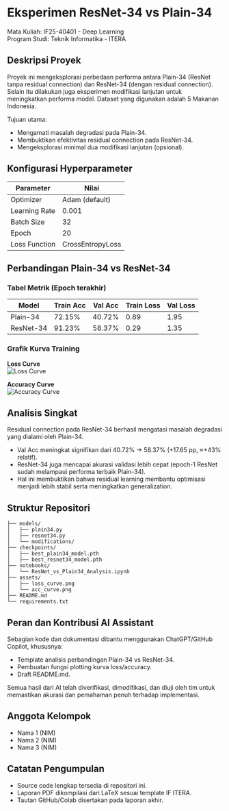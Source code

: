 # Eksperimen ResNet-34 vs Plain-34
Mata Kuliah: IF25-40401 - Deep Learning  
Program Studi: Teknik Informatika - ITERA  

## Deskripsi Proyek
Proyek ini mengeksplorasi perbedaan performa antara Plain-34 (ResNet tanpa residual connection) dan ResNet-34 (dengan residual connection). Selain itu dilakukan juga eksperimen modifikasi lanjutan untuk meningkatkan performa model. Dataset yang digunakan adalah 5 Makanan Indonesia.

Tujuan utama:
- Mengamati masalah degradasi pada Plain-34.
- Membuktikan efektivitas residual connection pada ResNet-34.
- Mengeksplorasi minimal dua modifikasi lanjutan (opsional).

## Konfigurasi Hyperparameter
| Parameter        | Nilai                  |
|------------------|------------------------|
| Optimizer        | Adam (default)         |
| Learning Rate    | 0.001                  |
| Batch Size       | 32                     |
| Epoch            | 20                     |
| Loss Function    | CrossEntropyLoss       |

## Perbandingan Plain-34 vs ResNet-34
### Tabel Metrik (Epoch terakhir)
| Model      | Train Acc | Val Acc | Train Loss | Val Loss |
|------------|-----------|---------|------------|----------|
| Plain-34   | 72.15%    | 40.72%  | 0.89       | 1.95     |
| ResNet-34  | 91.23%    | 58.37%  | 0.29       | 1.35     |

### Grafik Kurva Training
**Loss Curve**  
![Loss Curve](assets/loss_curve.png)  

**Accuracy Curve**  
![Accuracy Curve](assets/acc_curve.png)  

## Analisis Singkat
Residual connection pada ResNet-34 berhasil mengatasi masalah degradasi yang dialami oleh Plain-34.  
- Val Acc meningkat signifikan dari 40.72% → 58.37% (+17.65 pp, ≈+43% relatif).  
- ResNet-34 juga mencapai akurasi validasi lebih cepat (epoch-1 ResNet sudah melampaui performa terbaik Plain-34).  
- Hal ini membuktikan bahwa residual learning membantu optimisasi menjadi lebih stabil serta meningkatkan generalization.  

## Struktur Repositori
```
├── models/
│   ├── plain34.py
│   ├── resnet34.py
│   └── modifications/
├── checkpoints/
│   ├── best_plain34_model.pth
│   ├── best_resnet34_model.pth
├── notebooks/
│   └── ResNet_vs_Plain34_Analysis.ipynb
├── assets/
│   ├── loss_curve.png
│   └── acc_curve.png
├── README.md
└── requirements.txt
```

## Peran dan Kontribusi AI Assistant
Sebagian kode dan dokumentasi dibantu menggunakan ChatGPT/GitHub Copilot, khususnya:
- Template analisis perbandingan Plain-34 vs ResNet-34.
- Pembuatan fungsi plotting kurva loss/accuracy.
- Draft README.md.

Semua hasil dari AI telah diverifikasi, dimodifikasi, dan diuji oleh tim untuk memastikan akurasi dan pemahaman penuh terhadap implementasi.

## Anggota Kelompok
- Nama 1 (NIM)
- Nama 2 (NIM)
- Nama 3 (NIM)

## Catatan Pengumpulan
- Source code lengkap tersedia di repositori ini.
- Laporan PDF dikompilasi dari LaTeX sesuai template IF ITERA.
- Tautan GitHub/Colab disertakan pada laporan akhir.
